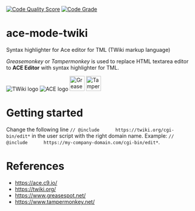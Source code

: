 [![Code Quality Score](https://api.codiga.io/project/30552/score/svg)](https://frontend.code-inspector.com/project/24174/dashboard)
[![Code Grade](https://api.codiga.io/project/30552/status/svg)](https://frontend.code-inspector.com/project/24174/dashboard)

# ace-mode-twiki
Syntax highlighter for Ace editor for TML (TWiki markup language)

*Greasemonkey* or *Tampermonkey* is used to replace HTML textarea editor to **ACE Editor** with syntax highlighter for TML.

![TWiki logo](https://twiki.org/p/pub/TWiki04x01/TWikiLogos/T-logo-88x31-t.gif)
![ACE logo](https://ace.c9.io/doc/site/images/ace-tab.png)
<img alt="Greasemonkey" src="https://upload.wikimedia.org/wikipedia/commons/thumb/f/fc/Greasemonkey.svg/220px-Greasemonkey.svg.png" width="40"  />
<img alt="Tampermonkey" src="https://upload.wikimedia.org/wikipedia/commons/b/ba/Tampermonkey_logo.png" width="40"  />

# Getting started

Change the following line `// @include      https://twiki.org/cgi-bin/edit*` in the user script with the right domain name. Example: `// @include      https://my-company-domain.com/cgi-bin/edit*`.

# References

* https://ace.c9.io/
* https://twiki.org/
* https://www.greasespot.net/
* https://www.tampermonkey.net/
